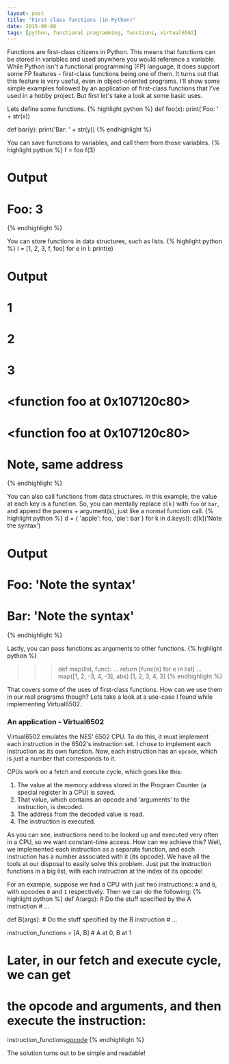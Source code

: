 ```yaml
---
layout: post
title: "First class functions (in Python)"
date: 2015-08-08
tags: [python, functional programming, functions, virtual6502]
---
```


Functions are first-class citizens in Python. This means that functions can be stored in variables and used
anywhere you would reference a variable. While Python isn't a functional programming (FP) language, it does support some
FP features - first-class functions being one of them. It turns out that this feature is very useful, even in
object-oriented programs. I'll show some simple examples followed by an application of first-class functions
that I've used in a hobby project. But first let's take a look at some basic uses.

Lets define some functions.
{% highlight python %}
def foo(x):
    print('Foo: ' + str(x))

def bar(y):
    print('Bar: ' + str(y))
{% endhighlight %}

You can save functions to variables, and call them from those variables.
{% highlight python %}
f = foo
f(3)
# Output
# Foo: 3
{% endhighlight %}

You can store functions in data structures, such as lists.
{% highlight python %}
l = [1, 2, 3, f, foo]
for e in l:
    print(e)
# Output
# 1
# 2
# 3
# <function foo at 0x107120c80>
# <function foo at 0x107120c80>
#
# Note, same address
{% endhighlight %}

You can also call functions from data structures. In this example, the value at each
key is a function. So, you can mentally replace `d[k]` with `foo` or `bar`, and append
the parens + argument(s), just like a normal function call.
{% highlight python %}
d = { 'apple': foo, 'pie': bar }
for k in d.keys():
    d[k]('Note the syntax')
# Output
# Foo: 'Note the syntax'
# Bar: 'Note the syntax'
{% endhighlight %}

Lastly, you can pass functions as arguments to other functions.
{% highlight python %}
>>> def map(list, func):
...     return [func(e) for e in list]
...
>>> map([1, 2, -3, 4, -3], abs)
[1, 2, 3, 4, 3]
{% endhighlight %}

That covers some of the uses of first-class functions. How can we use them in our
real programs though? Lets take a look at a use-case I found while implementing Virtual6502.

### An application - Virtual6502
Virtual6502 emulates the NES' 6502 CPU. To do this, it must implement each instruction in the
6502's instruction set. I chose to implement each instruction as its own function.
Now, each instruction has an `opcode`, which is just a number that corresponds to it.

CPUs work on a fetch and execute cycle, which goes like this:
1. The value at the memory address stored in the Program Counter (a special register in a CPU)
is saved.
2. That value, which contains an opcode and 'arguments' to the instruction, is decoded.
3. The address from the decoded value is read.
4. The instruction is executed.

As you can see, instructions need to be looked up and executed very often in a CPU, so we want
constant-time access. How can we achieve this? Well, we implemented each instruction as a separate
function, and each instruction has a number associated with it (its opcode). We have all the tools
at our disposal to easily solve this problem. Just put the instruction functions in a big list, with
each instruction at the index of its opcode!

For an example, suppose we had a CPU with just two instructions: `A` and `B`, with opcodes
`0` and `1` respectively. Then we can do the following:
{% highlight python %}
def A(args):
    # Do the stuff specified by the A instruction
    # ...

def B(args):
    # Do the stuff specified by the B instruction
    # ...

instruction_functions = [A, B] # A at 0, B at 1

# Later, in our fetch and execute cycle, we can get
# the opcode and arguments, and then execute the instruction:
instruction_functions[opcode](args)
{% endhighlight %}

The solution turns out to be simple and readable!
